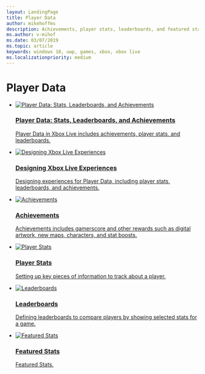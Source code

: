 ```yaml
---
layout: LandingPage
title: Player Data
author: mikehoffms
description: Achievements, player stats, leaderboards, and featured stats.
ms.author: v-mihof
ms.date: 03/07/2019
ms.topic: article
keywords: windows 10, uwp, games, xbox, xbox live
ms.localizationpriority: medium
---
```


<h1>Player Data</h1>

<ul class="cardsF panelContent cols cols2">
    <li>
        <a href="data-platform-for-stats-leaderboards-achievements.md">
            <div class="cardSize">
                <div class="cardPadding">
                    <div class="card">
                        <div class="cardImageOuter">
                            <div class="cardImage">
                                <img src="https://docs.microsoft.com/media/common/i_common-data-service.svg" alt="Player Data: Stats, Leaderboards, and Achievements" />
                            </div>
                        </div>
                        <div class="cardText">
                            <h3>Player Data: Stats, Leaderboards, and Achievements</h3>
                            <p>Player Data in Xbox Live includes achievements, player stats, and leaderboards.</p>
                        </div>
                    </div>
                </div>
            </div>
        </a>
    </li>
    <li>
        <a href="designing-xbox-live-experiences.md">
            <div class="cardSize">
                <div class="cardPadding">
                    <div class="card">
                        <div class="cardImageOuter">
                            <div class="cardImage">
                                <img src="https://docs.microsoft.com/media/common/i_design.svg" alt="Designing Xbox Live Experiences" />
                            </div>
                        </div>
                        <div class="cardText">
                            <h3>Designing Xbox Live Experiences</h3>
                            <p>Designing experiences for Player Data, including player stats, leaderboards, and achievements.</p>
                        </div>
                    </div>
                </div>
            </div>
        </a>
    </li>
    <li>
        <a href="../achievements-2017/achievements.md">
            <div class="cardSize">
                <div class="cardPadding">
                    <div class="card">
                        <div class="cardImageOuter">
                            <div class="cardImage">
                                <img src="https://docs.microsoft.com/media/common/i_sharepoint-list.svg" alt="Achievements" />
                            </div>
                        </div>
                        <div class="cardText">
                            <h3>Achievements</h3>
                            <p>Achievements includes gamerscore and other rewards such as digital artwork, new maps, characters, and stat boosts.</p>
                        </div>
                    </div>
                </div>
            </div>
        </a>
    </li>
    <li>
        <a href="../leaderboards-and-stats-2017/player-stats.md">
            <div class="cardSize">
                <div class="cardPadding">
                    <div class="card">
                        <div class="cardImageOuter">
                            <div class="cardImage">
                                <img src="https://docs.microsoft.com/media/common/i_identity-protection.svg" alt="Player Stats" />
                            </div>
                        </div>
                        <div class="cardText">
                            <h3>Player Stats</h3>
                            <p>Setting up key pieces of information to track about a player.</p>
                        </div>
                    </div>
                </div>
            </div>
        </a>
    </li>
    <li>
        <a href="../leaderboards-and-stats-2017/leaderboards.md">
            <div class="cardSize">
                <div class="cardPadding">
                    <div class="card">
                        <div class="cardImageOuter">
                            <div class="cardImage">
                                <img src="https://docs.microsoft.com/media/common/i_learn-about.svg" alt="Leaderboards" />
                            </div>
                        </div>
                        <div class="cardText">
                            <h3>Leaderboards</h3>
                            <p>Defining leaderboards to compare players by showing selected stats for a game.</p>
                        </div>
                    </div>
                </div>
            </div>
        </a>
    </li>
    <li>
        <a href="../features/data/featured-stats/index.md">
            <div class="cardSize">
                <div class="cardPadding">
                    <div class="card">
                        <div class="cardImageOuter">
                            <div class="cardImage">
                                <img src="https://docs.microsoft.com/media/common/i_kaban.svg" alt="Featured Stats" />
                            </div>
                        </div>
                        <div class="cardText">
                            <h3>Featured Stats</h3>
                            <p>Featured Stats.</p>
                        </div>
                    </div>
                </div>
            </div>
        </a>
    </li>
</ul>
